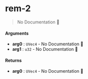 # rem\-2

> No Documentation 🚧

#### Arguments

- **arg0** : `UVec4` \- No Documentation 🚧
- **arg1** : `u32` \- No Documentation 🚧

#### Returns

- **arg0** : `UVec4` \- No Documentation 🚧